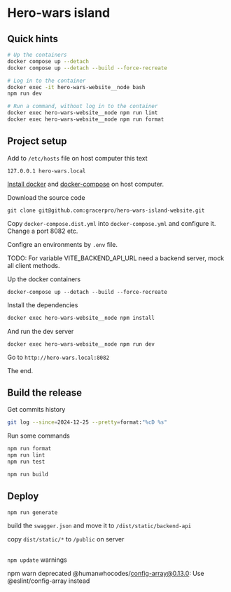 # Hero-wars island

## Quick hints

```bash
# Up the containers
docker compose up --detach
docker compose up --detach --build --force-recreate

# Log in to the container
docker exec -it hero-wars-website__node bash
npm run dev

# Run a command, without log in to the container
docker exec hero-wars-website__node npm run lint
docker exec hero-wars-website__node npm run format
```


## Project setup

Add to `/etc/hosts` file on host computer this text

```
127.0.0.1 hero-wars.local
```

[Install docker](https://docs.docker.com/engine/install/)
and
[docker-compose](https://docs.docker.com/compose/install/) on host computer.

Download the source code

```
git clone git@github.com:gracerpro/hero-wars-island-website.git
```

Copy `docker-compose.dist.yml` into `docker-compose.yml` and configure it. Change a port 8082 etc.

Configre an environments by `.env` file.

TODO: For variable VITE_BACKEND_API_URL need a backend server, mock all client methods.

Up the docker containers

```
docker-compose up --detach --build --force-recreate
```

Install the dependencies

```bash
docker exec hero-wars-website__node npm install
```

And run the dev server

```
docker exec hero-wars-website__node npm run dev
```

Go to `http://hero-wars.local:8082`

The end.


## Build the release

Get commits history

```bash
git log --since=2024-12-25 --pretty=format:"%cD %s"
```

Run some commands

```bash
npm run format
npm run lint
npm run test

npm run build
```

## Deploy

```bash
npm run generate
```

build the `swagger.json` and move it to `/dist/static/backend-api`

copy `dist/static/*` to `/public` on server


##

`npm update` warnings

npm warn deprecated @humanwhocodes/config-array@0.13.0: Use @eslint/config-array instead
